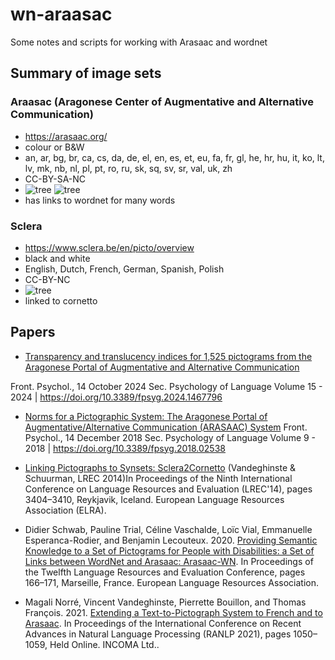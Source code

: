 # wn-araasac
Some notes and scripts for working with Arasaac and wordnet

## Summary of image sets

### Araasac (Aragonese Center of Augmentative and Alternative Communication)
  * https://arasaac.org/
  * colour or B&W
  * an, ar, bg, br, ca, cs, da, de, el, en, es, et, eu, fa, fr, gl, he, hr, hu, it, ko, lt, lv, mk, nb, nl, pl, pt, ro, ru, sk, sq, sv, sr, val, uk, zh
  * CC-BY-SA-NC
  * ![tree](https://static.arasaac.org/pictograms/3057/3057_300.png) ![tree](https://static.arasaac.org/pictograms/2256/2256_300.png)
  * has links to wordnet for many words
  

### Sclera
  * https://www.sclera.be/en/picto/overview
  * black and white
  * English, Dutch, French, German, Spanish, Polish
  * CC-BY-NC
  *  ![tree](https://www.sclera.be/resources/pictos/boom.png)
  * linked to cornetto


## Papers

 * [Transparency and translucency indices for 1,525 pictograms from the Aragonese Portal of Augmentative and Alternative Communication](https://www.frontiersin.org/journals/psychology/articles/10.3389/fpsyg.2024.1467796/full)

 Front. Psychol., 14 October 2024
Sec. Psychology of Language
Volume 15 - 2024 | https://doi.org/10.3389/fpsyg.2024.1467796

 * [Norms for a Pictographic System: The Aragonese Portal of Augmentative/Alternative Communication (ARASAAC) System](https://www.frontiersin.org/journals/psychology/articles/10.3389/fpsyg.2018.02538/full#B41)
Front. Psychol., 14 December 2018
Sec. Psychology of Language
Volume 9 - 2018 | https://doi.org/10.3389/fpsyg.2018.02538

 * [Linking Pictographs to Synsets: Sclera2Cornetto](http://www.lrec-conf.org/proceedings/lrec2014/pdf/189_Paper.pdf) (Vandeghinste & Schuurman, LREC 2014)In Proceedings of the Ninth International Conference on Language Resources and Evaluation (LREC'14), pages 3404–3410, Reykjavik, Iceland. European Language Resources Association (ELRA).
 
 * Didier Schwab, Pauline Trial, Céline Vaschalde, Loïc Vial, Emmanuelle Esperanca-Rodier, and Benjamin Lecouteux. 2020. [Providing Semantic Knowledge to a Set of Pictograms for People with Disabilities: a Set of Links between WordNet and Arasaac: Arasaac-WN](https://aclanthology.org/2020.lrec-1.21). In Proceedings of the Twelfth Language Resources and Evaluation Conference, pages 166–171, Marseille, France. European Language Resources Association.

 * Magali Norré, Vincent Vandeghinste, Pierrette Bouillon, and Thomas François. 2021. [Extending a Text-to-Pictograph System to French and to Arasaac](https://aclanthology.org/2021.ranlp-1.118/). In Proceedings of the International Conference on Recent Advances in Natural Language Processing (RANLP 2021), pages 1050–1059, Held Online. INCOMA Ltd..

